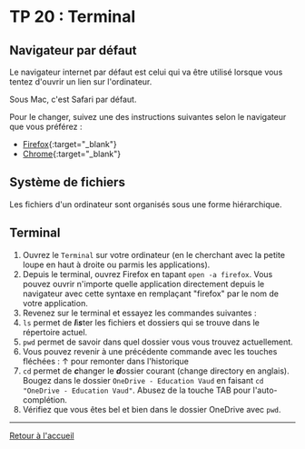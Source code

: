 # TP 20 : Terminal

## Navigateur par défaut

Le navigateur internet par défaut est celui qui va être utilisé lorsque vous tentez d'ouvrir un lien sur l'ordinateur. 

Sous Mac, c'est Safari par défaut. 

Pour le changer, suivez une des instructions suivantes selon le navigateur que vous préférez : 

- [Firefox](https://support.mozilla.org/fr/kb/faire-firefox-navigateur-par-defaut){:target="_blank"}
- [Chrome](https://support.google.com/chrome/answer/95417){:target="_blank"}

## Système de fichiers

Les fichiers d'un ordinateur sont organisés sous une forme hiérarchique. 

## Terminal

1. Ouvrez le `Terminal` sur votre ordinateur (en le cherchant avec la petite loupe en haut à droite ou parmis les applications). 
2. Depuis le terminal, ouvrez Firefox en tapant `open -a firefox`. Vous pouvez ouvrir n'importe quelle application directement depuis le navigateur avec cette syntaxe en remplaçant "firefox" par le nom de votre application. 
3. Revenez sur le terminal et essayez les commandes suivantes : 
4. `ls` permet de ***l***i***s***ter les fichiers et dossiers qui se trouve dans le répertoire actuel. 
5. `pwd` permet de savoir dans quel dossier vous vous trouvez actuellement. 
6. Vous pouvez revenir à une précédente commande avec les touches fléchées : ↑ pour remonter dans l'historique
7. `cd` permet de ***c***hanger le ***d***ossier courant (change directory en anglais). Bougez dans le dossier `OneDrive - Education Vaud` en faisant `cd "OneDrive - Education Vaud"`. Abusez de la touche TAB pour l'auto-complétion. 
8. Vérifiez que vous êtes bel et bien dans le dossier OneDrive avec `pwd`. 

---

[Retour à l'accueil](../README.md)
